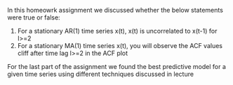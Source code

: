 In this homeowrk assignment we discussed whether the below statements were true or false: 

1) For a stationary AR(1) time series x(t), x(t) is uncorrelated to x(t-1) for l>=2 
2) For a stationary MA(1) time series x(t), you will observe the ACF values cliff after time lag l>=2 in the ACF plot 

For the last part of the assignment we found the best predictive model for a given time series using different techniques discussed in lecture 
